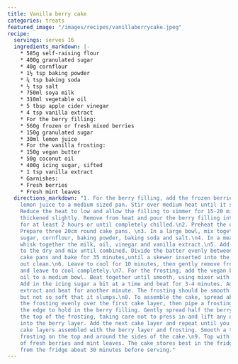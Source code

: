 ```yaml
---
title: Vanilla berry cake
categories: treats
featured_image: "/images/recipes/vanillaberrycake.jpeg"
recipe:
  servings: serves 16
  ingredients_markdown: |-
    * 585g self-raising flour
    * 400g granulated sugar
    * 40g cornflour
    * 1½ tsp baking powder
    * ¾ tsp baking soda
    * ½ tsp salt
    * 750ml soya milk
    * 310ml vegetable oil
    * 5 tbsp apple cider vinegar
    * 4 tsp vanilla extract
    * For the berry filling:
    * 560g frozen or fresh mixed berries
    * 150g granulated sugar
    * 30ml lemon juice
    * For the vanilla frosting:
    * 150g vegan butter
    * 50g coconut oil
    * 400g icing sugar, sifted
    * 1 tsp vanilla extract
    * Garnishes:
    * Fresh berries
    * Fresh mint leaves
  directions_markdown: "1. For the berry filling, add the frozen berries, sugar and
    lemon juice to a medium sized pan. Stir over medium heat until it starts to boil.
    Reduce the heat to low and allow the filling to simmer for 15-20 minutes, until
    thickened slightly. Remove from heat and pour the berry filling into a bowl. Refrigerate
    for at least 2 hours or until completely chilled.\n2. Preheat the oven to 180°C.
    Prepare three 20cm round cake pans. \n3. In a large bowl, mix together the flour,
    sugar, cornflour, baking powder, baking soda and salt.\n4. In a measuring jug,
    whisk together the milk, oil, vinegar and vanilla extract.\n5. Add the wet ingredients
    to the dry and mix until combined. Divide the batter evenly between the prepared
    cake pans and bake for 35 minutes,until a skewer inserted into the centre comes
    out clean.\n6. Leave to cool for 10 minutes, then gently remove from the pans
    and leave to cool completely.\n7. For the frosting, add the vegan butter and coconut
    oil to a medium bowl. Beat together until smooth, using mixer with balloon whisk.
    Add in the icing sugar a bit at a time and beat for 3-4 minutes. Add the vanilla
    extract and beat for another minute. The frosting should be smooth and pipeable
    but not so soft that it slumps.\n8. To assemble the cake, spread about 1/6 of
    the frosting evenly over the first cake layer, then pipe a frosting dam along
    the edge to hold in the berry filling. Gently spread half the berry filling over
    the top of the frosting, taking care not to press in and lift any of the buttercream
    into the berry layer. Add the next cake layer and repeat until you have your 3
    cake layers assembled with the berry layer and frosting. Smooth a thin layer of
    frosting on the top and around the sides of the cake.\n9. Top with an assortment
    of fresh berries and mint leaves. The cake stores best in the fridge. Remove it
    from the fridge about 30 minutes before serving."
---
```

